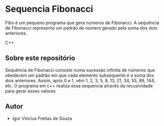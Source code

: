 
# Sequencia Fibonacci

Fibo é um pequeno programa que gera números de Fibonacci.  A sequência de Fibonacci representa um padrão de número gerado pela soma dos dois anteriores.

C++
## Sobre este repositório

Sequência de Fibonacci consiste numa sucessão infinita de números que obedecem um padrão em que cada elemento subsequente é a soma dos dois anteriores. Assim, após 0 e 1, vêm 1, 2, 3, 5, 8, 13, 21, 34, 55, 89, 144, etc.
O programa em c++ realiza essa sequencia através da recusividade para gerar esses valores

## Autor

* Igor Vincius Freitas de Souza
